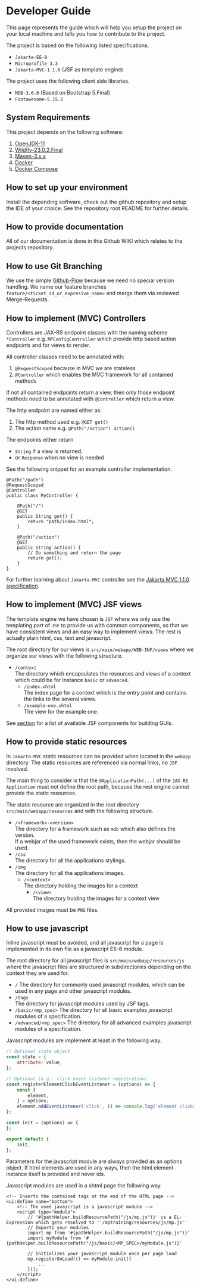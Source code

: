 # Developer Guide

This page represents the guide which will help you setup the project on your local machine and tells you how to contribute to the project.

The project is based on the following listed specifications.

* `Jakarte-EE-8`
* `Microprofile 3.3`
* `Jakarta-MVC-1.1.0` (JSF as template engine)

The project uses the following client side libraries.

* `MDB-3.6.0` (Based on Bootstrap 5.Final)
* `Fontawesome-5.15.2`

## System Requirements

This project depends on the following software:

1. [OpenJDK-11](https://jdk.java.net/11/)
2. [Wildfly-23.0.2.Final](https://www.wildfly.org/downloads/)
3. [Maven-3.x.x](https://maven.apache.org/download.cgi)
4. [Docker](https://docs.docker.com/engine/)
5. [Docker Compose](https://docs.docker.com/compose/)

## How to set up your environment

Install the depending software, check out the github repository and setup the IDE of your choice.
See the repository root README for further details.

## How to provide documentation

All of our documentation is done in this Github WIKI which relates to the projects repository.

## How to use Git Branching

We use the simple [Github-Flow](https://guides.github.com/introduction/flow/) because we need no special version handling. 
We name our feature branches `feature/<ticket_id_or_expresive_name>` and merge them via reviewed Merge-Requests.

## How to implement (MVC) Controllers

Controllers are JAX-RS endpoint classes with the naming scheme `*Controller` e.g. `MPConfigController`
which provide http based action endpoints and for views to render.

All controller classes need to be annotated with:

1. `@RequestScoped` because in MVC we are stateless
2. `@Controller` which enables the MVC framework for all contained methods

If not all contained endpoints return a view, then only those endpoint methods need to be annotated with `@Controller`
which return a view.

The http endpoint are named either as:

1. The http method used e.g. `@GET get()`
2. The action name e.g. `@Path("/action") action()`

The endpoints either return 

* `String` if a view is returned,
* or `Response` when no view is needed

See the following snippet for an example controller implementation.

```
@Path("/path")
@RequestScoped
@Controller
public class MyController {

    @Path("/")
    @GET
    public String get() {
        return "path/index.html";
    }

    @Path("/action")
    @GET
    public String action() {
        // Do something and return the page
        return get();
    }
}
```

For further learning about `Jakarta-MVC` controller see the [Jakarta MVC 1.1.0 specification](https://jakarta.ee/specifications/mvc/1.1/jakarta-mvc-spec-1.1.html).

## How to implement (MVC) JSF views

The template engine we have chosen is `JSF` where we only use the templating part of `JSF` to provide us with common components, so 
that we have consistent views and an easy way to implement views. The rest is actually plain html, css, text and javascript.

The root directory for our views is `src/main/webapp/WEB-INF/views` where we organize our views with the following structure.

* `/context`  
The directory which encapsulates the resources and views of a context which could be for instance `basic` or `advanced`.
   - `/index.xhtml`  
   The index page for a context which is the entry point and contains the links to the several views. 
   - `/example-one.xhtml`  
   The view for the example one. 

See [section](#jsf-components) for a list of available JSF components for building GUIs.

## How to provide static resources

In `Jakarta-MVC` static resources can be provided when located in the `webapp` directory. The static resources are referenced via normal links, 
no `JSF` involved. 

The main thing to consider is that the `@ApplicationPath(...)` of the `JAX-RS Application` must not define the root path, because the rest engine cannot provide the static resources.

The static resource are organized in the root directory `src/main/webapp/resources` and with the following structure.

* `/<framework>-<version>`   
The directory for a framework such as `mdb` which also defines the version.  
If a webjar of the used framework exists, then the webjar should be used.
* `/css`   
The directory for all the applications stylings.
* `/img`   
The directory for all the applications images.
   * `/<context>`  
   The directory holding the images for a context
      * `/<view>`  
      The directory holding the images for a context view

All provided images must be `PNG` files.

## How to use javascript

Inline javascript must be avoided, and all javascript for a page is implemented in its own file as a javascript ES-6 module.

The root directory for all javascript files is `src/main/webapp/resources/js` where the javascript files are structured in subdirectories depending on the
context they are used for.

* `/`
  The directory for commonly used javascript modules, which can be used in any page and other javascript modules.
* `/tags`  
  The directory for javascript modules used by JSF tags.
* `/basic/<mp_spec>`
  The directory for all basic examples javascript modules of a specification.
* `/advanced/<mp_spec>`
  The directory for all advanced examples javascript modules of a specification.

Javascript modules are implement at least in the following way.

```javascript
// Optional state object
const state = {
    attribute: value,
};

// Optional (e.g.: click event listener registration)
const registerElementClickEventListener = (options) => {
    const {
        element,
    } = options;
    element.addEventListener('click', () => console.log('element clicked'));
};

const init = (options) => {
};

export default {
    init,
};
```

Parameters for the javascript module are always provided as an options object. If html elements are used in any ways, then the html element instance itself is
provided and never ids.

Javascript modules are used in a xhtml page the following way.

```xhtml
<!-- Inserts the contained tags at the end of the HTML page -->
<ui:define name="bottom"> 
    <!-- The used javascript is a javascript module -->
    <script type="module">
        // '#{pathHelper.buildResourcePath("/js/mp.js")}' is a EL-Expression which gets resolved to ''/mptraining/resources/js/mp.js''
        // Imports your modules
        import mp from '#{pathHelper.buildResourcePath("/js/mp.js")}'
        import myModule from '#{pathHelper.buildResourcePath("/js/basic/<MP_SPEC>/myModule.js")}'

        // Initializes your javascript module once per page load
        mp.registerOnLoad(() => myModule.init({
            ...
        }));
    </script>
</ui:define>
```

